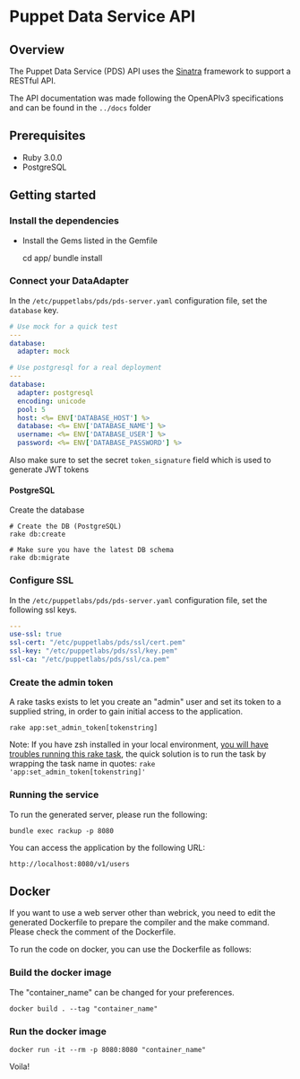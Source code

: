 # Puppet Data Service API

## Overview

The Puppet Data Service (PDS) API uses the [Sinatra](http://www.sinatrarb.com/) framework to support a RESTful API.

The API documentation was made following the OpenAPIv3 specifications and can be found in the `../docs` folder

## Prerequisites

* Ruby 3.0.0
* PostgreSQL

## Getting started

### Install the dependencies

* Install the Gems listed in the Gemfile

    cd app/
    bundle install

### Connect your DataAdapter

In the `/etc/puppetlabs/pds/pds-server.yaml` configuration file, set the `database` key.

```yaml
# Use mock for a quick test
---
database:
  adapter: mock
```

```yaml
# Use postgresql for a real deployment
---
database:
  adapter: postgresql
  encoding: unicode
  pool: 5
  host: <%= ENV['DATABASE_HOST'] %>
  database: <%= ENV['DATABASE_NAME'] %>
  username: <%= ENV['DATABASE_USER'] %>
  password: <%= ENV['DATABASE_PASSWORD'] %>
```

Also make sure to set the secret `token_signature` field which is used to generate JWT tokens

#### PostgreSQL

Create the database

```
# Create the DB (PostgreSQL)
rake db:create

# Make sure you have the latest DB schema
rake db:migrate
```

### Configure SSL

In the `/etc/puppetlabs/pds/pds-server.yaml` configuration file, set the following ssl keys.

```yaml
---
use-ssl: true
ssl-cert: "/etc/puppetlabs/pds/ssl/cert.pem"
ssl-key: "/etc/puppetlabs/pds/ssl/key.pem"
ssl-ca: "/etc/puppetlabs/pds/ssl/ca.pem"
```

### Create the admin token

A rake tasks exists to let you create an "admin" user and set its token to a supplied string, in order to gain initial access to the application.

```
rake app:set_admin_token[tokenstring]
```

Note: If you have zsh installed in your local environment, [you will have troubles running this rake task](https://thoughtbot.com/blog/how-to-use-arguments-in-a-rake-task), the quick solution is to run the task by wrapping the task name in quotes: `rake 'app:set_admin_token[tokenstring]'`

### Running the service

To run the generated server, please run the following:

```
bundle exec rackup -p 8080
```

You can access the application by the following URL:

```
http://localhost:8080/v1/users
```

## Docker
If you want to use a web server other than webrick, you need to edit the generated Dockerfile to prepare the compiler and the make command. Please check the comment of the Dockerfile.

To run the code on docker, you can use the Dockerfile as follows:

### Build the docker image
The "container_name" can be changed for your preferences.

```
docker build . --tag "container_name"
```

### Run the docker image

```
docker run -it --rm -p 8080:8080 "container_name"
```

Voila!
